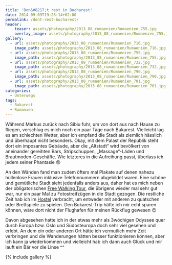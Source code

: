 ```yaml
---
title: 'Don&#8217;t rest in Bucharest'
date: 2014-09-09T19:28:14+02:00
permalink: /dont-rest-bucharest/
header:
    teaser: assets/photography/2013_08_rumaenien/Rumaenien_755.jpg
    overlay_image: assets/photography/2013_08_rumaenien/Rumaenien_755.jpg
gallery:
  - url: assets/photography/2013_08_rumaenien/Rumaenien_716.jpg
    image_path: assets/photography/2013_08_rumaenien/Rumaenien_716.jpg
  - url: assets/photography/2013_08_rumaenien/Rumaenien_755.jpg
    image_path: assets/photography/2013_08_rumaenien/Rumaenien_755.jpg
  - url: assets/photography/2013_08_rumaenien/Rumaenien_732.jpg
    image_path: assets/photography/2013_08_rumaenien/Rumaenien_732.jpg
  - url: assets/photography/2013_08_rumaenien/Rumaenien_790.jpg
    image_path: assets/photography/2013_08_rumaenien/Rumaenien_790.jpg
  - url: assets/photography/2013_08_rumaenien/Rumaenien_701.jpg
    image_path: assets/photography/2013_08_rumaenien/Rumaenien_701.jpg
categories:
  - Unterwegs
tags:
  - Bukarest
  - Rumänien
---
```

Während Markus zurück nach Sibiu fuhr, um von dort aus nach Hause zu fliegen, verschlug es mich noch ein paar Tage nach Bukarest. 
Vielleicht lag es am schlechten Wetter, aber ich empfand die Stadt als ziemlich hässlich und überhaupt nicht besonders. 
Okay, mit dem Palast der Republik steht dort ein imposantes Gebäude, aber die „Altstadt“ wird bevölkert von 
aneinander gereihten Bars, Stripschuppen, „Massage“-Läden und Brautmoden-Geschäfte. 
Wie letzteres in die Aufreihung passt, überlass ich jedem seiner Phantasie 😛

An den Wänden fand man zudem öfters mal Plakate auf denen nahezu hüllenlose Frauen inklusive Telefonnummern abgebildet waren. 
Eine schöne und gemütliche Stadt sieht jedenfalls anders aus, 
daher hat es mich neben der obligatorischen [Free Walking Tour](http://guided-bucharest.com/free_tour.html), die übrigens wieder mal sehr gut war, 
nur ein paar Mal zu Fotostreifzügen in die Stadt gezogen. Die restliche Zeit hab ich im [Hostel](http://www.explorershostel.ro) verbracht, 
um entweder mit anderen zu quatschen oder Brettspiele zu spielen. Den Bukarest-Trip hätte ich mir echt sparen können, 
wäre dort nicht der Flughafen für meinen Rückflug gewesen 😉

Davon abgesehen hatte ich in der etwas mehr als 3wöchigen Odyssee quer durch Europa bzw. Oslo und Südosteuropa doch sehr viel gesehen und erlebt. 
An dem ein oder anderen Ort hätte ich vermutlich mehr Zeit verbringen und die Wanderungen hätten besser funktionieren können, 
aber ich kann ja wiederkommen und vielleicht hab ich dann auch Glück und mir lauft ein Bär vor die Linse ^^

{% include gallery %}
